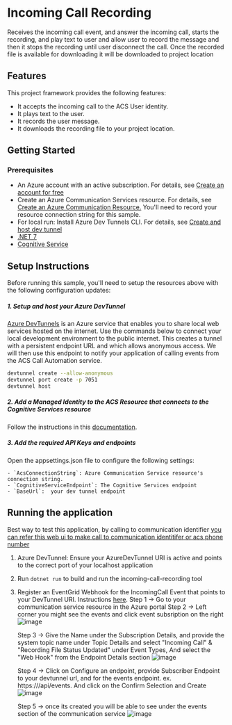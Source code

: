 # Incoming Call Recording

Receives the incoming call event, and answer the incoming call, starts the recording, and play text to user and allow user to record the message and then it stops the recording until user disconnect the call. Once the recorded file is available for downloading it will be downloaded to project location

## Features

This project framework provides the following features:

* It accepts the incoming call to the ACS User identity.
* It plays text to the user.
* It records the user message.
* It downloads the recording file to your project location.

## Getting Started

### Prerequisites

* An Azure account with an active subscription. For details, see [Create an account for free](https://aka.ms/Mech-Azureaccount) 
* Create an Azure Communication Services resource. For details, see [Create an Azure Communication Resource.](https://learn.microsoft.com/en-us/azure/communication-services/quickstarts/create-communication-resource?tabs=windows&pivots=platform-azp) You'll need to record your resource connection string for this sample.
* For local run: Install Azure Dev Tunnels CLI. For details, see [Create and host dev tunnel](https://learn.microsoft.com/en-us/azure/developer/dev-tunnels/get-started?tabs=windows)
* [.NET 7](https://dotnet.microsoft.com/download)
* [Cognitive Service ](https://learn.microsoft.com/en-us/azure/search/search-create-service-portal)

## Setup Instructions

Before running this sample, you'll need to setup the resources above with the following configuration updates:

##### 1. Setup and host your Azure DevTunnel

[Azure DevTunnels](https://learn.microsoft.com/en-us/azure/developer/dev-tunnels/overview) is an Azure service that enables you to share local web services hosted on the internet. Use the commands below to connect your local development environment to the public internet. This creates a tunnel with a persistent endpoint URL and which allows anonymous access. We will then use this endpoint to notify your application of calling events from the ACS Call Automation service.

```bash
devtunnel create --allow-anonymous
devtunnel port create -p 7051
devtunnel host
```

##### 2. Add a Managed Identity to the ACS Resource that connects to the Cognitive Services resource
Follow the instructions in this [documentation](https://learn.microsoft.com/en-us/azure/communication-services/concepts/call-automation/azure-communication-services-azure-cognitive-services-integration).

##### 3. Add the required API Keys and endpoints
Open the appsettings.json file to configure the following settings:

    
    - `AcsConnectionString`: Azure Communication Service resource's connection string.
    - `CognitiveServiceEndpoint`: The Cognitive Services endpoint
    - `BaseUrl`:  your dev tunnel endpoint

## Running the application

Best way to test this application, by calling to communication identifier [you can refer this web ui to make call to communication identitifer or acs phone number](https://github.com/Azure-Samples/communication-services-web-calling-tutorial/blob/main/README.md)

1. Azure DevTunnel: Ensure your AzureDevTunnel URI is active and points to the correct port of your localhost application
2. Run `dotnet run` to build and run the incoming-call-recording tool
3. Register an EventGrid Webhook for the IncomingCall Event that points to your DevTunnel URI. Instructions [here](https://learn.microsoft.com/en-us/azure/communication-services/concepts/call-automation/incoming-call-notification).
   Step 1 -> Go to your communication service resource in the Azure portal
   Step 2 -> Left corner you might see the events and click event subsription on the right
   ![image](https://github.com/Azure-Samples/communication-services-recording/assets/146493756/3e008c23-ba47-4eb7-8bbb-f0df4623801a)

   Step 3 -> Give the Name under the Subscription Details, and provide the system topic name under Topic Details and select "Incoming Call" & "Recording File Status Updated" under Event Types, And select the "Web Hook" from the Endpoint Details section
   ![image](https://github.com/Azure-Samples/communication-services-recording/assets/146493756/af0045a4-1ca5-4126-98e6-ea96557ec937)

   Step 4 -> Click on Configure an endpoint, provide Subscriber Endpoint to your devtunnel url, and for the events endpoint. ex. https://<devtunnelurl>/api/events. And click on the Confirm Selection and Create
   ![image](https://github.com/Azure-Samples/communication-services-recording/assets/146493756/673a661a-f36b-4dad-80ea-8a813ad7a17a)

   Step 5 -> once its created you will be able to see under the events section of the communication service
   ![image](https://github.com/Azure-Samples/communication-services-recording/assets/146493756/88e94e69-0443-466a-ada7-b881e21ff507)



   

